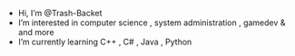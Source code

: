 -  Hi, I’m @Trash-Backet
-  I’m interested in computer science , system administration , gamedev & and more
-  I’m currently learning C++ , C# , Java , Python
